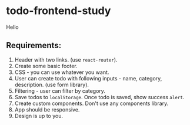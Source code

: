 # todo-frontend-study
Hello


## Requirements: 

1. Header with two links. (use `react-router`).
2. Create some basic footer.
3. CSS - you can use whatever you want. 
4. User can create todo with following inputs - name, category, description. (use form library).
5. Filtering - user can filter by category.
6. Save todos to `localStorage`. Once todo is saved, show success `alert`.
7. Create custom components. Don't use any components library.
8. App should be responsive. 
9. Design is up to you.
